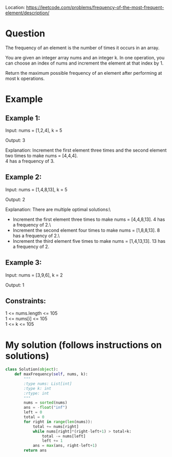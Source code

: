 Location: https://leetcode.com/problems/frequency-of-the-most-frequent-element/description/
# Question
The frequency of an element is the number of times it occurs in an array.

You are given an integer array nums and an integer k. In one operation, you can choose an index of nums and increment the element at that index by 1.

Return the maximum possible frequency of an element after performing at most k operations.
# Example

## Example 1:

Input: nums = [1,2,4], k = 5

Output: 3

Explanation: Increment the first element three times and the second element two times to make nums = [4,4,4].\
4 has a frequency of 3.

## Example 2:

Input: nums = [1,4,8,13], k = 5

Output: 2

Explanation: There are multiple optimal solutions:\
- Increment the first element three times to make nums = [4,4,8,13]. 4 has a frequency of 2.\
- Increment the second element four times to make nums = [1,8,8,13]. 8 has a frequency of 2.\
- Increment the third element five times to make nums = [1,4,13,13]. 13 has a frequency of 2.

## Example 3:

Input: nums = [3,9,6], k = 2

Output: 1
 

## Constraints:

1 <= nums.length <= 105\
1 <= nums[i] <= 105\
1 <= k <= 105
 

# My solution (follows instructions on solutions)
```python
class Solution(object):
    def maxFrequency(self, nums, k):
        """
        :type nums: List[int]
        :type k: int
        :rtype: int
        """
        nums = sorted(nums)
        ans = -float("inf")
        left = 0
        total = 0
        for right in range(len(nums)):
            total += nums[right]
            while nums[right]*(right-left+1) > total+k:
                total -= nums[left]
                left += 1
            ans = max(ans, right-left+1)
        return ans 
```

